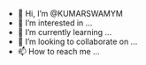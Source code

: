 - 👋 Hi, I’m @KUMARSWAMYM
- 👀 I’m interested in ...
- 🌱 I’m currently learning ...
- 💞️ I’m looking to collaborate on ...
- 📫 How to reach me ...

<!---
KUMARSWAMYM/KUMARSWAMYM is a ✨ special ✨ repository because its `README.md` (this file) appears on your GitHub profile.
You can click the Preview link to take a look at your changes.
--->
